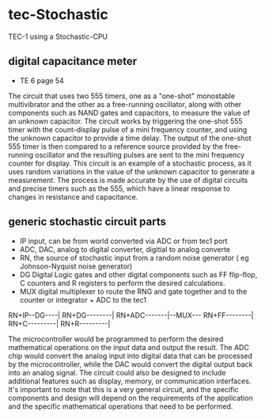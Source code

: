 # tec-Stochastic
TEC-1 using a Stochastic-CPU

## digital capacitance meter
- TE 6 page 54

The circuit that uses two 555 timers, one as a "one-shot" monostable multivibrator and the other as a free-running oscillator, along with other components such as NAND gates and capacitors, to measure the value of an unknown capacitor. The circuit works by triggering the one-shot 555 timer with the count-display pulse of a mini frequency counter, and using the unknown capacitor to provide a time delay. The output of the one-shot 555 timer is then compared to a reference source provided by the free-running oscillator and the resulting pulses are sent to the mini frequency counter for display. This circuit is an example of a stochastic process, as it uses random variations in the value of the unknown capacitor to generate a measurement. The process is made accurate by the use of digital circuits and precise timers such as the 555, which have a linear response to changes in resistance and capacitance.

## generic stochastic circuit parts
- IP input, can be from world converted via ADC or from tec1 port
- ADC, DAC, analog to digital converter, digitial to analog converte
- RN, the source of stochastic input from a random noise generator ( eg Johnson-Nyquist noise generator)
- DG Digital Logic gates and other digital components such as FF flip-flop, C counters and R registers to perform the desired calculations.
- MUX digital multiplexer to route the RNG and gate together and to the counter or integrator + ADC to the tec1

RN+IP--DG----|
RN+DG--------|
RN+ADC-------|--MUX---
RN+FF--------|
RN+C---------|
RN+R---------|



The microcontroller would be programmed to perform the desired mathematical operations on the input data and output the result. The ADC chip would convert the analog input into digital data that can be processed by the microcontroller, while the DAC would convert the digital output back into an analog signal. The circuit could also be designed to include additional features such as display, memory, or communication interfaces.
It's important to note that this is a very general circuit, and the specific components and design will depend on the requirements of the application and the specific mathematical operations that need to be performed.

